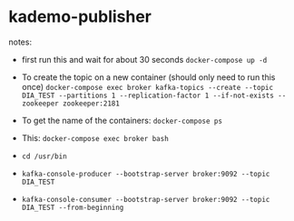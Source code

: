 # kademo-publisher

notes:
- first run this and wait for about 30 seconds
`docker-compose up -d`

- To create the topic on a new container (should only need to run this once)
`docker-compose exec broker kafka-topics --create --topic DIA_TEST --partitions 1 --replication-factor 1 --if-not-exists --zookeeper zookeeper:2181`


- To get the name of the containers: `docker-compose ps`

- This: `docker-compose exec broker bash`

- `cd /usr/bin`

- `kafka-console-producer --bootstrap-server broker:9092 --topic DIA_TEST`

- `kafka-console-consumer --bootstrap-server broker:9092 --topic DIA_TEST --from-beginning`
